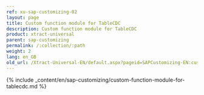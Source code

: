 ```yaml
---
ref: xu-sap-customizing-02
layout: page
title: Custom function module for TableCDC
description: Custom function module for TableCDC
product: xtract-universal
parent: sap-customizing
permalink: /:collection/:path
weight: 2
lang: en_GB
old_url: /Xtract-Universal-EN/default.aspx?pageid=SAPCustomizing-EN:custom-function-module-for-table-compression
---
```



{% include _content/en/sap-customizing/custom-function-module-for-tablecdc.md  %}